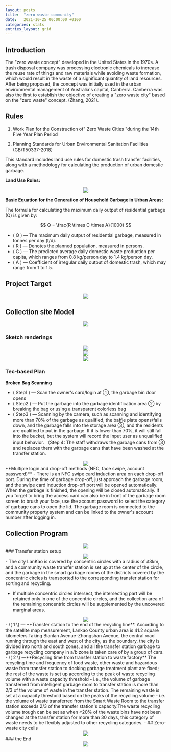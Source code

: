 ```yaml
---
layout: posts
title:  "zero waste community"
date:   2021-10-25 00:00:00 +0100
categories: stats
entries_layout: grid
---
```


## Introduction

The "zero waste concept" developed in the United States in the 1970s. A trash disposal company was processing electronic chemicals to increase the reuse rate of things and raw materials while avoiding waste formation, which would result in the waste of a significant quantity of land resources. After being proposed, the concept was initially used in the urban environmental management of Australia's capital, Canberra. Canberra was also the first to establish the objective of creating a "zero waste city" based on the "zero waste" concept. (Zhang, 2021).

## Rules

1. Work Plan for the Construction of" Zero Waste Cities "during the 14th Five Year Plan Period

2. Planning Standards for Urban Environmental Sanitation Facilities (GB/T50337-2018)

This standard includes land use rules for domestic trash transfer facilities, along with a methodology for calculating the production of urban domestic garbage.

**Land Use Rules:**

<center> <img style="max-width: 400px; height: auto;" src = "../images/chart1.jpg"> </center>

**Basic Equation for the Generation of Household Garbage in Urban Areas:**

The formula for calculating the maximum daily output of residential garbage (Q) is given by:

$$ Q = \frac{R \times C \times A}{1000} $$

- \( Q \) — The maximum daily output of residential garbage, measured in tonnes per day (t/d).
- \( R \) — Denotes the planned population, measured in persons.
- \( C \) — The predicted average daily domestic waste production per capita, which ranges from 0.8 kg/person·day to 1.4 kg/person·day.
- \( A \) — Coefficient of irregular daily output of domestic trash, which may range from 1 to 1.5.
	

## Project Target
<center> <img style="max-width: 400px; height: auto;" src = "../images/pic1.png"> </center>

## Collection site Model
<center> <img style="max-width: 400px; height: auto;" src = "../images/map1.jpg"> </center>

### Sketch renderings
<center> <img style="max-width: 400px; height: auto;" src = "../images/sketc.jpg"> </center>
<center> <img style="max-width: 400px; height: auto;" src = "../images/model1.jpg"> </center>
<center> <img style="max-width: 400px; height: auto;" src = "../images/model2.jpg"> </center>

### Tec-based Plan
**Broken Bag Scanning**
- \( Step1 \) — Scan the owner's card/login at ①, the garbage bin door opens 
- \( Step2 \) —  Put the garbage into the garbage identification area ② by breaking the bag or using a transparent colorless bag 
- \( Step3 \) —  Scanning by the camera, such as scanning and identifying more than 70% of the garbage as qualified, the baffle plate opens/falls down, and the garbage falls into the storage area ③, and the residents are qualified to put in the garbage. If it is lower than 70%, it will still fall into the bucket, but the system will record the input user as unqualified input behavior. （Step 4: The staff withdraws the garbage cans from ③ and replaces them with the garbage cans that have been washed at the transfer station.
<center> <img style="max-width: 500px; height: auto;" src = "/images/model3.jpg"> </center>
**Multiple login and drop-off methods (NFC, face swipe, account password)**
- There is an NFC swipe card induction area on each drop-off port. During the time of garbage drop-off, just approach the garbage room, and the swipe card induction drop-off port will be opened automatically. When the garbage is finished, the opening will be closed automatically. If you forget to bring the access card can also be in front of the garbage room screen to brush your face, use the account password to select the category of garbage cans to open the lid. The garbage room is connected to the community property system and can be linked to the owner's account number after logging in.

## Collection Program
<center> <img style="max-width: 500px; height: auto;" src = "../images/map2.jpg"> </center>
### Transfer station setup
<center> <img style="max-width: 500px; height: auto;" src = "../images/model3.jpg"> </center>
- The city LanKao is covered by concentric circles with a radius of ≤3km, and a community waste transfer station is set up at the center of the circle, and the garbage in the smart garbage rooms of the districts covered by the concentric circles is transported to the corresponding transfer station for sorting and recycling.

- If multiple concentric circles intersect, the intersecting part will be retained only in one of the concentric circles, and the collection area of the remaining concentric circles will be supplemented by the uncovered marginal areas.
  
<center> <img style="max-width: 500px; height: auto;" src = "../images/area1.jpg"> </center>
- \( 1 \) — **Transfer station to the end of the recycling line**. According to the satellite map measurement, Lankao County urban area is 41.2 square kilometers.Taking Bianlan Avenue-Zhongshan Avenue, the central road running through the east and west of the city, as the boundary, the city is divided into north and south zones, and all the transfer station garbage to garbage recycling company in a/b zone is taken care of by a group of cars.
- \( 2 \) —**Recycling time from transfer station to waste factory** The recycling time and frequency of food waste, other waste and hazardous waste from transfer station to docking garbage treatment plant are fixed; the rest of the waste is set up according to the peak of waste recycling volume with a waste capacity threshold - i.e., the volume of garbage transferred from intelligent garbage room to transfer station is more than 2/3 of the volume of waste in the transfer station. The remaining waste is set at a capacity threshold based on the peaks of the recycling volume - i.e. the volume of waste transferred from the Smart Waste Room to the transfer station exceeds 2/3 of the transfer station's capacity.The waste recycling volume trough can be set as when ≥20% of the waste bins have not been changed at the transfer station for more than 30 days, this category of waste needs to be flexibly adjusted to other recycling categories.
- 
## Zero-waste city cells
</center><center> <img style="max-width: 500px; height: auto;" src = "../images/map3.jpg"> </center>
### the End
<center> <img style="max-width: 500px; height: auto;" src = "../images/smart.jpg"> </center>

